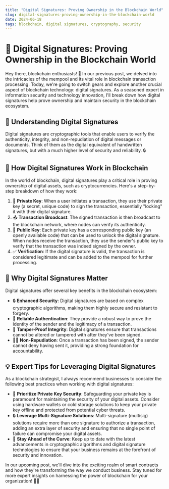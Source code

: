 ```yaml
---
title: "Digital Signatures: Proving Ownership in the Blockchain World"
slug: digital-signatures-proving-ownership-in-the-blockchain-world
date: 2024-06-18
tags: blockchain, digital signatures, cryptography, security
---
```


# 🔐 Digital Signatures: Proving Ownership in the Blockchain World

Hey there, blockchain enthusiasts! 🚀 In our previous post, we delved into the intricacies of the mempool and its vital role in blockchain transaction processing. Today, we're going to switch gears and explore another crucial aspect of blockchain technology: digital signatures. As a seasoned expert in information security and technology innovation, I'll break down how digital signatures help prove ownership and maintain security in the blockchain ecosystem.

## 📝 Understanding Digital Signatures

Digital signatures are cryptographic tools that enable users to verify the authenticity, integrity, and non-repudiation of digital messages or documents. Think of them as the digital equivalent of handwritten signatures, but with a much higher level of security and reliability. 🔒

## 🔑 How Digital Signatures Work in Blockchain

In the world of blockchain, digital signatures play a critical role in proving ownership of digital assets, such as cryptocurrencies. Here's a step-by-step breakdown of how they work:

1. 🔐 **Private Key**: When a user initiates a transaction, they use their private key (a secret, unique code) to sign the transaction, essentially "locking" it with their digital signature.
2. 📤 **Transaction Broadcast**: The signed transaction is then broadcast to the blockchain network, where nodes can verify its authenticity.
3. 🔑 **Public Key**: Each private key has a corresponding public key (an openly available code) that can be used to unlock the digital signature. When nodes receive the transaction, they use the sender's public key to verify that the transaction was indeed signed by the owner.
4. ✅ **Verification**: If the digital signature is valid, the transaction is considered legitimate and can be added to the mempool for further processing.

## 🚀 Why Digital Signatures Matter

Digital signatures offer several key benefits in the blockchain ecosystem:

- 🔒 **Enhanced Security**: Digital signatures are based on complex cryptographic algorithms, making them highly secure and resistant to forgery.
- 👤 **Reliable Authentication**: They provide a robust way to prove the identity of the sender and the legitimacy of a transaction.
- 📝 **Tamper-Proof Integrity**: Digital signatures ensure that transactions cannot be altered or tampered with after they've been signed.
- 🙅‍♂️ **Non-Repudiation**: Once a transaction has been signed, the sender cannot deny having sent it, providing a strong foundation for accountability.

## 💡 Expert Tips for Leveraging Digital Signatures

As a blockchain strategist, I always recommend businesses to consider the following best practices when working with digital signatures:

- 🔐 **Prioritize Private Key Security**: Safeguarding your private key is paramount for maintaining the security of your digital assets. Consider using hardware wallets or cold storage solutions to keep your private key offline and protected from potential cyber threats.
- 🔒 **Leverage Multi-Signature Solutions**: Multi-signature (multisig) solutions require more than one signature to authorize a transaction, adding an extra layer of security and ensuring that no single point of failure can compromise your digital assets.
- 🔑 **Stay Ahead of the Curve**: Keep up to date with the latest advancements in cryptographic algorithms and digital signature technologies to ensure that your business remains at the forefront of security and innovation.

In our upcoming post, we'll dive into the exciting realm of smart contracts and how they're transforming the way we conduct business. Stay tuned for more expert insights on harnessing the power of blockchain for your organization! 🚀✨
